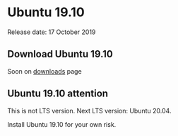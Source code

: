 # Ubuntu 19.10

Release date: 17 October 2019

## Download Ubuntu 19.10

Soon on <a href="/downloads">downloads</a> page

## Ubuntu 19.10 attention

This is not LTS version. Next LTS version: Ubuntu 20.04.

Install Ubuntu 19.10 for your own risk.